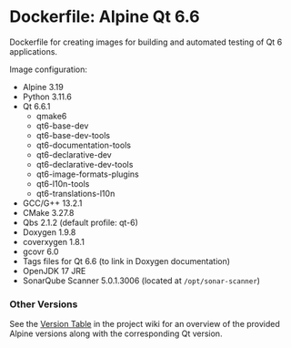 # Dockerfile: Alpine Qt 6.6

Dockerfile for creating images for building and automated testing of Qt 6 applications.

Image configuration:
- Alpine 3.19
- Python 3.11.6
- Qt 6.6.1
	- qmake6
	- qt6-base-dev
	- qt6-base-dev-tools
	- qt6-documentation-tools
	- qt6-declarative-dev
	- qt6-declarative-dev-tools
	- qt6-image-formats-plugins
	- qt6-l10n-tools
	- qt6-translations-l10n
- GCC/G++ 13.2.1
- CMake 3.27.8
- Qbs 2.1.2 (default profile: qt-6)
- Doxygen 1.9.8
- coverxygen 1.8.1
- gcovr 6.0
- Tags files for Qt 6.6 (to link in Doxygen documentation)
- OpenJDK 17 JRE
- SonarQube Scanner 5.0.1.3006 (located at `/opt/sonar-scanner`)


### Other Versions ###
See the [Version Table](https://github.com/j-ulrich/docker_qt/wiki/Version-Table) in the project
wiki for an overview of the provided Alpine versions along with the corresponding Qt version.